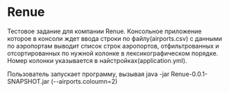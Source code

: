 # Renue
Тестовое задание для компании Renue. Консольное приложение которое в консоли ждет ввода строки по файлу(airports.csv) с данными по аэропортам выводит список строк аэропортов, отфильтрованных и отсортированных по нужной колонке в лексикографическом порядке.
Номер колонки указывается в найстройках(application.yml).

Пользователь запускает программу, вызывая java -jar Renue-0.0.1-SNAPSHOT.jar (--airports.coloumn=2)
